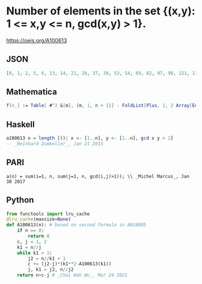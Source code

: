 # Number of elements in the set \{\(x,y\): 1 <\= x,y <\= n, gcd\(x,y\) \> 1\}\.
https://oeis.org/A100613
## JSON
```JSON
[0, 1, 2, 5, 6, 13, 14, 21, 26, 37, 38, 53, 54, 69, 82, 97, 98, 121, 122, 145, 162, 185, 186, 217, 226, 253, 270, 301, 302, 345, 346, 377, 402, 437, 458, 505, 506, 545, 574, 621, 622, 681, 682, 729, 770, 817, 818, 881, 894, 953, 990, 1045, 1046, 1117, 1146, 1209]
```
## Mathematica
```Mathematica
f[n_] := Table[ #^2 &[m], {m, 1, n + 1}] - FoldList[Plus, 1, 2 Array[EulerPhi, n, 2]] (* _Gregg K. Whisler_, Jun 25 2008 *)
```
## Haskell
```Haskell
a100613 n = length [()| x <- [1..n], y <- [1..n], gcd x y > 1]
-- _Reinhard Zumkeller_, Jan 21 2013
```
## PARI
```PARI
a(n) = sum(i=1, n, sum(j=1, n, gcd(i,j)>1)); \\ _Michel Marcus_, Jan 30 2017
```
## Python
```Python
from functools import lru_cache
@lru_cache(maxsize=None)
def A100613(n): # based on second formula in A018805
    if n == 0:
        return 0
    c, j = 1, 2
    k1 = n//j
    while k1 > 1:
        j2 = n//k1 + 1
        c += (j2-j)*(k1**2-A100613(k1))
        j, k1 = j2, n//j2
    return n+c-j # _Chai Wah Wu_, Mar 24 2021
```
